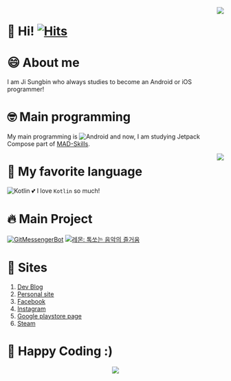 
  <img align="right" src="https://github-readme-stats.vercel.app/api?username=jisungbin&show_icons=true&count_private=true&include_all_commits=true" />

  # 👋 Hi! [![Hits](https://hits.seeyoufarm.com/api/count/incr/badge.svg?url=https%3A%2F%2Fgithub.com%2Fjisungbin%2Fjisungbin&count_bg=%2396D667&title_bg=%23555555&icon=ghostery.svg&icon_color=%23FFFFFF&title=see+my+profile&edge_flat=false)](https://github.com/jisungbin/fashion-guide)

  # 😄 About me
  I am Ji Sungbin who always studies to become an Android or iOS programmer!

  # 🤓 Main programming
  My main programming is ![Android](https://img.shields.io/badge/-Android-00c717?style=for-the-badge&logo=android&logoColor=fff) and now, I am studying Jetpack Compose part of [MAD-Skills](https://developer.android.com/modern-android-development).

  <img align="right" src="https://github-readme-stats.vercel.app/api/top-langs/?username=jisungbin&layout=compact&hide=python,css" />

  # 🥰 My favorite language
  ![Kotlin](https://img.shields.io/badge/-Kotlin-0095d5?style=for-the-badge&logo=kotlin&logoColor=fff) 💕 I love `Kotlin` so much!

<!--
  # 👨🏻‍💻 Studying languages to used well
  1. - [x] Kotlin
  2. - [ ] HTML/CSS
  3. - [ ] Swift
  4. - [ ] Dart (flutter)
  5. - [ ] Lua
  6. - [ ] TypeScript

  <img align="right" src="https://wakatime.com/share/@jisungbin/837b5c9e-8147-4a34-acd7-2292b3a33978.png" height="50%" width="50%" />

  # 🤪 [MAD-Skills](https://developer.android.com/modern-android-development)
  ## 1. LANGUAGE
  - [x] Kotlin

  ## 2. TOOLS
  - [x] Android Studio

  ## 3. DISTRIBUTION
  - [ ] Android App Bundle

  ## 4. APIS
  ### Architecture
  - [x] Lifecycles
  - [x] ViewModel
  - [ ] WorkManager
  - [x] Room
  - [x] Paging
  - [x] Hilt

  ### User Interface
  - [x] Jetpack Compose
  - [x] Navigation
  - [x] ConstraintLayout
  - [ ] MotionLayout
  - [x] Material Design Components

  ### Media
  - [ ] CameraX
-->

  # 🔥 Main Project
  [![GitMessengerBot](https://github-readme-stats.vercel.app/api/pin/?username=gitmessengerbot&repo=gitmessengerbot)](https://github.com/gitmessengerbot/gitmessengerbot)
  [![레몬: 톡쏘는 음악의 즐거움](https://github-readme-stats.vercel.app/api/pin/?username=lemon-music&repo=lemon-android)](https://github.com/lemon-music/lemon-android)

  # 🔗 Sites
  1. [Dev Blog](https://sungbin.me)
  2. [Personal site](https://sungb.in)
  3. [Facebook](https://www.facebook.com/profile.php?id=100013373946772)
  4. [Instagram](https://www.instagram.com/sungbin__5304)
  5. [Google playstore page](https://play.google.com/store/apps/dev?id=5527691348431041833)
  6. [Steam](https://steamcommunity.com/id/sungbin5304)

<!--
  # 🙏 I wanna be a Programmer
  1. Read programming books for at least one hour a day.
  2. Study Android or iOS for at least one hour a day.
-->

  # 🤗 Happy Coding :)
  
  <p align="center">
    <img src="https://github-profile-trophy.vercel.app/?username=jisungbin&count_private=true&theme=juicyfresh&margin-w=15&margin-h=15" />
  <p/>

